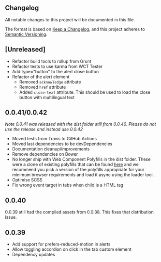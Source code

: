 ## Changelog

All notable changes to this project will be documented in this file.

The format is based on [Keep a Changelog](https://keepachangelog.com/en/1.0.0/),
and this project adheres to [Semantic Versioning](https://semver.org/spec/v2.0.0.html).

## [Unreleased]
- Refactor build tools to rollup from Grunt
- Refactor tests to use karma from WCT Tester
- Add type="button" to the alert close button
- Refactor of the alert element
  - Removed `acknowledge` attribute
  - Removed `href` attribute
  - Added `close-text` attribute. This should be used to load the close button with multilingual text

## 0.0.41/0.0.42
*Note 0.0.41 was released with the dist folder still from 0.0.40. Please do not use the release and instead use 0.0.42*

- Moved tests from Travis to GitHub Actions
- Moved last dependencies to be devDependencies
- Documentation cleanup/improvements
- Remove dependencies on Bower
- No longer ship with Web Component Polyfills in the dist folder. These were a clone of existing polyfills that
  can be found [here](https://github.com/webcomponents/polyfills/) and we recommend you pick a version of the polyfills
  appropriate for your minimum browser requirements and load it async using the loader tool.
- Optimise SCSS
- Fix wrong event target in tabs when child is a HTML tag

## 0.0.40
0.0.39 still had the compiled assets from 0.0.38. This fixes that distribution issue.

## 0.0.39
- Add support for prefers-reduced-motion in alerts
- Allow toggling accordion on click in the tab custom element
- Dependency updates
